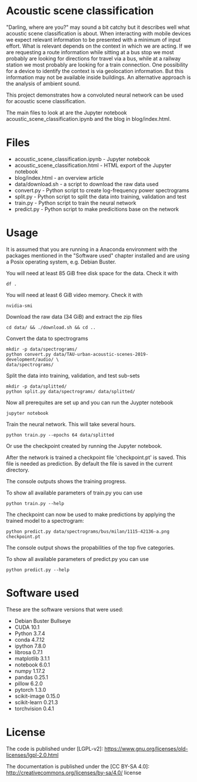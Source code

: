 Acoustic scene classification
=============================

"Darling, where are you?" may sound a bit catchy but it describes well what
acoustic scene classification is about. When interacting with mobile devices we
expect relevant information to be presented with a minimum of input effort.
What is relevant depends on the context in which we are acting. If we are
requesting a route information while sitting at a bus stop we most probably are
looking for directions for travel via a bus, while at a railway station we most
probably are looking for a train connection. One possibility for a device to
identify the context is via geolocation information. But this information may
not be available inside buildings. An alternative approach is the analysis of
ambient sound.

This project demonstrates how a convoluted neural network can be used for
acoustic scene classification.

The main files to look at are the Jupyter notebook
acoustic\_scene\_classification.ipynb and the blog in blog/index.html.

Files
=====

* acoustic\_scene\_classification.ipynb - Jupyter notebook
* acoustic\_scene\_classification.html - HTML export of the Jupyter notebook
* blog/index.html - an overview article
* data/download.sh - a script to download the raw data used
* convert.py - Python script to create log-frequency power spectrograms
* split.py - Python script to split the data into training, validation and test
* train.py - Python script to train the neural network
* predict.py - Python script to make predicitions base on the network

Usage
=====

It is assumed that you are running in a Anaconda environment with the packages
mentioned in the "Software used" chapter installed and are using a Posix
operating system, e.g. Debian Buster.

You will need at least 85 GiB free disk space for the data. Check it with

    df .

You will need at least 6 GiB video memory. Check it with

    nvidia-smi

Download the raw data (34 GiB) and extract the zip files

    cd data/ && ./download.sh && cd ..

Convert the data to spectrograms

    mkdir -p data/spectrograms/
    python convert.py data/TAU-urban-acoustic-scenes-2019-development/audio/ \
    data/spectrograms/

Split the data into training, validation, and test sub-sets

    mkdir -p data/splitted/
    python split.py data/spectrograms/ data/splitted/

Now all prerequites are set up and you can run the Juypter notebook

    jupyter notebook

Train the neural network. This will take several hours.

    python train.py --epochs 64 data/splitted

Or use the checkpoint created by running the Jupyter notebook.

After the network is trained a checkpoint file 'checkpoint.pt' is saved. This
file is needed as prediction. By default the file is saved in the current
directory.

The console outputs shows the training progress.

To show all available parameters of train.py you can use

    python train.py --help

The checkpoint can now be used to make predictions by applying the trained model
to a spectrogram:

    python predict.py data/spectrograms/bus/milan/1115-42136-a.png checkpoint.pt

The console output shows the propabilities of the top five categories.

To show all available parameters of predict.py you can use

    python predict.py --help

Software used
=============

These are the software versions that were used:

* Debian Buster Bullseye
* CUDA 10.1
* Python 3.7.4
* conda 4.7.12
* ipython 7.8.0
* librosa 0.7.1
* matplotlib 3.1.1
* notebook 6.0.1
* numpy 1.17.2
* pandas 0.25.1
* pillow 6.2.0
* pytorch 1.3.0
* scikit-image 0.15.0
* scikit-learn 0.21.3
* torchvision 0.4.1

License
=======

The code is published under
[LGPL-v2]: https://www.gnu.org/licenses/old-licenses/lgpl-2.0.html

The documentation is published under the
[CC BY-SA 4.0]: http://creativecommons.org/licenses/by-sa/4.0/
license
